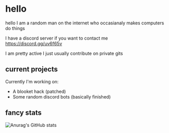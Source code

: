 # hello

hello I am a random man on the internet who occasianaly makes computers do things

I have a discord server if you want to contact me https://discord.gg/uv6f65v

I am pretty active I just usually contribute on private gits

## current projects

Currently I'm working on:
- A blooket hack (patched)
- Some random discord bots (basically finished)

## fancy stats

![Anurag's GitHub stats](https://github-readme-stats.vercel.app/api?username=semajcju&show_icons=true&theme=tokyonight)

